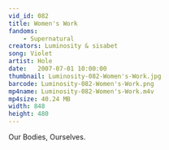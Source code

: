 ```yaml
---
vid_id: 082
title: Women's Work
fandoms:
    - Supernatural
creators: Luminosity & sisabet
song: Violet
artist: Hole
date:   2007-07-01 10:00:00
thumbnail: Luminosity-082-Women's-Work.jpg
barcode: Luminosity-082-Women's-Work.png
mp4name: Luminosity-082-Women's-Work.m4v
mp4size: 40.24 MB
width: 848
height: 480
---
```


Our Bodies, Ourselves.
  